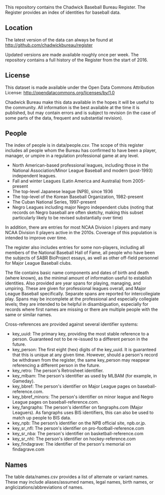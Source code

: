 This repository contains the Chadwick Baseball Bureau Register.
The Register provides an index of identities for baseball data.

Location
--------

The latest version of the data can always be found at
http://github.com/chadwickbureau/register

Updated versions are made available roughly once per week.  The repository contains a full
history of the Register from the start of 2016.

License
-------

This dataset is made available under the Open Data Commons Attribution License: 
http://opendatacommons.org/licenses/by/1.0 

Chadwick Bureau make this data available in the hopes it will be useful to the community.
All information is the best available at the time it is published, but may contain errors
and is subject to revision (in the case of some parts of the data, frequent and substantial
revision).

People
------

The index of people is in data/people.csv.  The scope of this register
includes all people whom the Bureau has confirmed to have been a player, 
manager, or umpire in a regulation professional game at any level.

* North American-based professional leagues, including those in the
National Association/Minor League Baseball and modern (post-1993) independent leagues.
* Fall and winter Leagues (Latin America and Australia) from 2005-present
* The top-level Japanese league (NPB), since 1936
* The top-level of the Korean Baseball Organization, 1982-present
* The Cuban National Series, 1997-present
* Negro Leagues including major Negro independent clubs (noting that records on Negro baseball are often sketchy, making this subset particularly likely to be revised substantially over time)

In addition, there are entries for most NCAA Division I players and many NCAA Division II
players active in the 2010s.  Coverage of this population is intended to improve over time.

The register also includes entries for some non-players, including all members of the 
National Baseball Hall of Fame, all people who have been the subjects of SABR BioProject essays, 
as well as other off-field personnel for Major League Baseball clubs.

The file contains basic name components and dates of birth and death (where known), as the minimal
amount of information useful to establish identities.  Also provided are year spans for playing, managing, 
and umpiring. These are given for professional leagues overall, and Major League Baseball specifically. 
Separate spans are reported for intercollegiate play.  Spans may be incomplete at the professional and
especially collegiate levels; they are intended to be helpful in disambiguation, especially for records
where first names are missing or there are multiple people with the same or similar names.

Cross-references are provided against several identifier systems:

* key_uuid: The primary key, providing the most stable reference to a person. Guaranteed not to be re-issued to a different person in the future.
* key_person: The first eight (hex) digits of the key_uuid. It is guaranteed that this is unique at any given time. However, should a person's record be withdrawn from the register, the same key_person may reappear referencing a different person in the future.
* key_retro: The person's Retrosheet identifier.
* key_mlbam: The person's identifier as used by MLBAM (for example, in Gameday).
* key_bbref: The person's identifier on Major League pages on baseball-reference.com.
* key_bbref_minors: The person's identifier on minor league and Negro League pages on baseball-reference.com.
* key_fangraphs: The person's identifier on fangraphs.com (Major Leaguers). As fangraphs uses BIS identifiers, this can also be used to match up people to BIS data.
* key_npb: The person’s identifier on the NPB official site, npb.or.jp.
* key_sr_nfl: The person's identifier on pro-football-reference.com
* key_sr_nba: The person's identifier on basketball-reference.com
* key_sr_nhl: The person's identifier on hockey-reference.com
* key_findagrave: The identifier of the person's memorial on findagrave.com

Names
-----

The table data/names.csv provides a list of alternate or variant names.  These may include aliases/assumed names, legal names,
birth names, or anglicizations/abbreviations of names.



